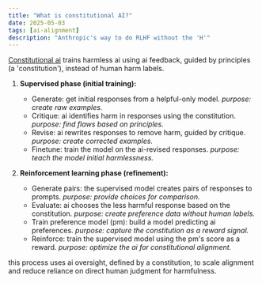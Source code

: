 ```yaml
---
title: "What is constitutional AI?"
date: 2025-05-03
tags: [ai-alignment]
description: "Anthropic's way to do RLHF without the 'H'"
---
```


[Constitutional ai](https://arxiv.org/pdf/2212.08073) trains harmless ai using ai feedback, guided by principles (a 'constitution'), instead of human harm labels.

1.  **Supervised phase (initial training):**
    *   Generate: get initial responses from a helpful-only model. *purpose: create raw examples.*
    *   Critique: ai identifies harm in responses using the constitution. *purpose: find flaws based on principles.*
    *   Revise: ai rewrites responses to remove harm, guided by critique. *purpose: create corrected examples.*
    *   Finetune: train the model on the ai-revised responses. *purpose: teach the model initial harmlessness.*

2.  **Reinforcement learning phase (refinement):**
    *   Generate pairs: the supervised model creates pairs of responses to prompts. *purpose: provide choices for comparison.*
    *   Evaluate: ai chooses the less harmful response based on the constitution. *purpose: create preference data without human labels.*
    *   Train preference model (pm): build a model predicting ai preferences. *purpose: capture the constitution as a reward signal.*
    *   Reinforce: train the supervised model using the pm's score as a reward. *purpose: optimize the ai for constitutional alignment.*

this process uses ai oversight, defined by a constitution, to scale alignment and reduce reliance on direct human judgment for harmfulness.